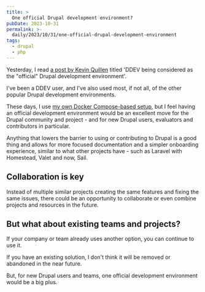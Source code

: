```yaml
---
title: >
  One official Drupal development environment?
pubDate: 2023-10-31
permalink: >-
  daily/2023/10/31/one-official-drupal-development-environment
tags:
  - drupal
  - php
---
```


Yesterday, I read [a post by Kevin Quillen][post] titled 'DDEV being considered as the "official" Drupal development environment'.

I've been a DDEV user, and I've also used most, if not all, of the other popular Drupal development environments.

These days, I use [my own Docker Compose-based setup][mine], but I feel having an official development environment would be an excellent move for the Drupal community and project - and for new Drupal users, evaluators and contributors in particular.

Anything that lowers the barrier to using or contributing to Drupal is a good thing and allows for more focused documentation and a simpler onboarding experience, similar to what other projects have - such as Laravel with Homestead, Valet and now, Sail.

## Collaboration is key

Instead of multiple similar projects creating the same features and fixing the same issues, there could be an opportunity to collaborate or even combine projects and resources in the future.

## But what about existing teams and projects?

If your company or team already uses another option, you can continue to use it.

If you have an existing solution, I don't think it will be removed or abandoned in the near future.

But, for new Drupal users and teams, one official development environment would be a big plus.

[mine]: {{site.url}}/daily/2022/08/21/2022-08-21
[post]: https://kevinquillen.com/ddev-being-considered-official-drupal-development-environment
